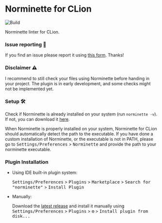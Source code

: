 # Norminette for CLion

![Build](https://github.com/skrtks/norminette/workflows/Build/badge.svg)

<!-- Plugin description -->
Norminette linter for CLion.

### Issue reporting 🔬
If you find an issue please report it using [this form](https://airtable.com/shreUPy5D0db3ziT8). Thanks!

### Disclaimer ⚠️
I recommend to still check your files using Norminette before handing in your project. The plugin is in early development, and some checks might not be implemented yet.

### Setup 🛠
Check if Norminette is already installed on your system (run `norminette -v`). 
If not, you can download it [here](https://github.com/42School/norminette). 

When Norminette is properly installed on your system, Norminette for CLion should automatically detect the path to the executable.
If you have done a custom installation of Norminette, or the executable is not in PATH, please go to <kbd>Settings/Preferences</kbd> > <kbd>Norminette</kbd> 
and provide the path to your norminette executable.

<!-- Plugin description end -->

### Plugin Installation

- Using IDE built-in plugin system:
  
  <kbd>Settings/Preferences</kbd> > <kbd>Plugins</kbd> > <kbd>Marketplace</kbd> > <kbd>Search for "norminette"</kbd> >
  <kbd>Install Plugin</kbd>
  
- Manually:

  Download the [latest release](https://github.com/skrtks/norminette/releases/latest) and install it manually using
  <kbd>Settings/Preferences</kbd> > <kbd>Plugins</kbd> > <kbd>⚙️</kbd> > <kbd>Install plugin from disk...</kbd>
